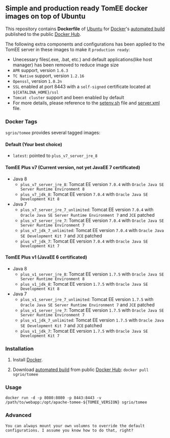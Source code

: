 ## Simple and production ready TomEE docker images on top of Ubuntu

This repository contains **Dockerfile** of [Ubuntu](http://www.ubuntu.com/) for [Docker](https://www.docker.com/)'s [automated build](https://hub.docker.com/r/sgrio/tomee/) published to the public [Docker Hub](https://hub.docker.com/).

The following extra components and configurations has been applied to the TomEE server in these images to make it `production ready`:
  * Unecessary files(.exe, .bat, etc.) and default applications(like host manager) has been removed to reduce image size
  * `APR` support, version `1.6.3`
  * `TC Native` support, version `1.2.16`
  * `Openssl`, version `1.0.2n`
  * `SSL` enabled at port 8443 with a `self-signed` certificate located at `${CATALINA_HOME}/ssl`
  * `Tomcat cluster` support and been enabled by default
  * For more details, please reference to the [setenv.sh](https://github.com/sgr-io/docker-tomee/blob/master/server_jre_8_unlimited_plus/files/bin/setenv.sh) file and [server.xml](https://github.com/sgr-io/docker-tomee/blob/master/server_jre_8_unlimited_plus/files/conf/server.xml) file.

### Docker Tags

`sgrio/tomee` provides several tagged images:

#### Default (Your best choice)
  * `latest`: pointed to `plus_v7_server_jre_8`

#### TomEE Plus v7 (Current version, not yet JavaEE 7 certificated)
  * Java 8
    * `plus_v7_server_jre_8`: Tomcat EE version `7.0.4` with `Oracle Java SE Server Runtime Environment 8`
    * `plus_v7_jdk_8`: Tomcat EE version `7.0.4` with `Oracle Java SE Development Kit 8`
  * Java 7
    * `plus_v7_server_jre_7_unlimited`: Tomcat EE version `7.0.4` with `Oracle Java SE Server Runtime Environment 7` and `JCE` patched
    * `plus_v7_server_jre_7`: Tomcat EE version `7.0.4` with `Oracle Java SE Server Runtime Environment 7`
    * `plus_v7_jdk_7_unlimited`: Tomcat EE version `7.0.4` with `Oracle Java SE Development Kit 7` and `JCE` patched
    * `plus_v7_jdk_7`: Tomcat EE version `7.0.4` with `Oracle Java SE Development Kit 7`

#### TomEE Plus v1 (JavaEE 6 certificated)
  * Java 8
    * `plus_v1_server_jre_8`: Tomcat EE version `1.7.5` with `Oracle Java SE Server Runtime Environment 8`
    * `plus_v1_jdk_8`: Tomcat EE version `1.7.5` with `Oracle Java SE Development Kit 8`
  * Java 7
    * `plus_v1_server_jre_7_unlimited`: Tomcat EE version `1.7.5` with `Oracle Java SE Server Runtime Environment 7` and `JCE` patched
    * `plus_v1_server_jre_7`: Tomcat EE version `1.7.5` with `Oracle Java SE Server Runtime Environment 7`
    * `plus_v1_jdk_7_unlimited`: Tomcat EE version `1.7.5` with `Oracle Java SE Development Kit 7` and `JCE` patched
    * `plus_v1_jdk_7`: Tomcat EE version `1.7.5` with `Oracle Java SE Development Kit 7`

### Installation

1. Install [Docker](https://www.docker.com/).

2. Download [automated build](https://hub.docker.com/r/sgrio/tomee/) from public [Docker Hub](https://hub.docker.com/): `docker pull sgrio/tomee`

### Usage

    docker run -d -p 8080:8080 -p 8443:8443 -v /path/to/webapp:/opt/apache-tomee-${TOMEE_VERSION} sgrio/tomee

### Advanced

    You can always mount your own volumns to override the default configurations. I assume you know how to do that, right?
